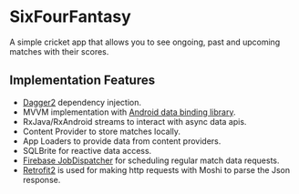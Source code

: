 # SixFourFantasy

A simple cricket app that allows you to see ongoing, past and upcoming matches with their scores.

## Implementation Features

- [Dagger2](https://google.github.io/dagger/) dependency injection.
- MVVM implementation with [Android data binding library](https://developer.android.com/topic/libraries/data-binding/index.html).
- RxJava/RxAndroid streams to interact with async data apis.
- Content Provider to store matches locally.
- App Loaders to provide data from content providers.
- SQLBrite for reactive data access.
- [Firebase JobDispatcher](https://github.com/firebase/firebase-jobdispatcher-android) for scheduling regular match data requests.
- [Retrofit2](https://square.github.io/retrofit/) is used for making http requests with Moshi to parse the Json response. 


